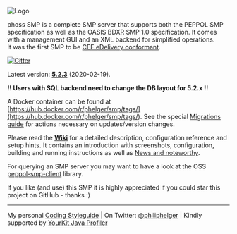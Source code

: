 ![Logo](https://github.com/phax/phoss-smp/blob/master/docs/logo/phoss-smp-272-100.png)

phoss SMP is a complete SMP server that supports both the PEPPOL SMP specification as well as the OASIS BDXR SMP 1.0 specification.
It comes with a management GUI and an XML backend for simplified operations.  
It was the first SMP to be [CEF eDelivery conformant](https://ec.europa.eu/cefdigital/wiki/display/CEFDIGITAL/OASIS+SMP+conformant+solutions).

[![Gitter](https://badges.gitter.im/phax/phoss-smp.svg)](https://gitter.im/phax/peppol-smp-server?utm_source=badge&utm_medium=badge&utm_campaign=pr-badge)

Latest version: **[5.2.3](https://github.com/phax/phoss-smp/releases/tag/phoss-smp-parent-pom-5.2.3)** (2020-02-19).

**!! Users with SQL backend need to change the DB layout for 5.2.x !!**

A Docker container can be found at [https://hub.docker.com/r/phelger/smp/tags/](https://hub.docker.com/r/phelger/smp/tags/).
See the special [Migrations guide](https://github.com/phax/phoss-smp/wiki/Migrations) for actions necessary on updates/version changes.

Please read the **[Wiki](https://github.com/phax/phoss-smp/wiki)** for a detailed description, configuration reference and setup hints. It contains an introduction with screenshots, configuration, building and running instructions as well as [News and noteworthy](https://github.com/phax/phoss-smp/wiki/News-and-noteworthy).

For querying an SMP server you may want to have a look at the OSS [peppol-smp-client](https://github.com/phax/peppol-commons/) library.

If you like (and use) this SMP it is highly appreciated if you could star this project on GitHub - thanks :)

---

My personal [Coding Styleguide](https://github.com/phax/meta/blob/master/CodingStyleguide.md) |
On Twitter: <a href="https://twitter.com/philiphelger">@philiphelger</a> |
Kindly supported by [YourKit Java Profiler](https://www.yourkit.com)